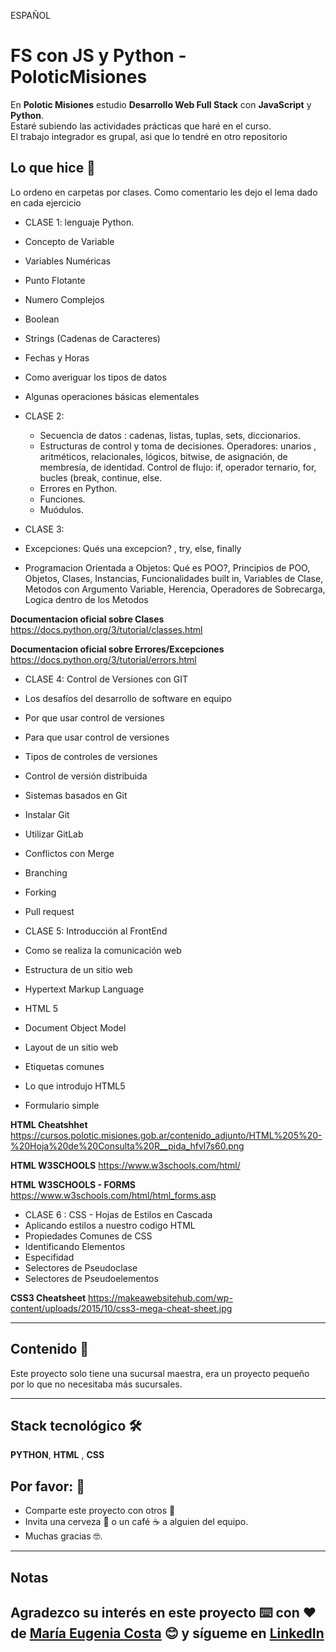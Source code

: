 ESPAÑOL

# FS con JS y Python - PoloticMisiones

En **Polotic Misiones** estudio **Desarrollo Web Full Stack** con **JavaScript** y **Python**. <br>
Estaré subiendo las actividades prácticas que haré en el curso. <br>
El trabajo integrador es grupal, asi que lo tendré en otro repositorio

## Lo que hice 🚀
Lo ordeno en carpetas por clases. Como comentario les dejo el lema dado en cada ejercicio

* CLASE 1: lenguaje Python.
 * Concepto de Variable
 * Variables  Numéricas
 * Punto Flotante
 * Numero Complejos
 * Boolean
 * Strings (Cadenas de Caracteres)
 * Fechas y Horas
 * Como averiguar los tipos de datos
 * Algunas operaciones básicas elementales

* CLASE 2: 
  * Secuencia de datos : cadenas, listas, tuplas, sets, diccionarios. 
  * Estructuras de control y toma de decisiones. Operadores: unarios , aritméticos, relacionales, lógicos, bitwise, de asignación, de membresía, de identidad. Control de flujo: if, operador ternario, for, bucles (break, continue, else.
  * Errores en Python. 
  * Funciones. 
  * Muódulos.

* CLASE 3: 
 * Excepciones: Qués una excepcion? , try, else, finally
 * Programacion Orientada a Objetos: Qué es POO?, Principios de POO, Objetos, Clases, Instancias, Funcionalidades built in, Variables de Clase, Metodos con Argumento Variable, Herencia, Operadores de Sobrecarga, Logica dentro de los Metodos

 **Documentacion oficial sobre Clases** https://docs.python.org/3/tutorial/classes.html
 
 **Documentacion oficial sobre Errores/Excepciones** https://docs.python.org/3/tutorial/errors.html

* CLASE 4: Control de Versiones con GIT
 * Los desafíos del desarrollo de software en equipo
 * Por que usar control de versiones
 * Para que usar control de versiones
 * Tipos de controles de versiones
 * Control de versión distribuida
 * Sistemas basados en Git
 * Instalar Git
 * Utilizar GitLab
 * Conflictos con Merge
 * Branching
 * Forking
 * Pull request

* CLASE 5: Introducción al FrontEnd
 * Como se realiza la comunicación web
 * Estructura de un sitio web
 * Hypertext Markup Language
 * HTML 5
 * Document Object Model
 * Layout de un sitio web
 * Etiquetas comunes
 * Lo que introdujo HTML5
 * Formulario simple
 
**HTML Cheatshhet** https://cursos.polotic.misiones.gob.ar/contenido_adjunto/HTML%205%20-%20Hoja%20de%20Consulta%20R__pida_hfvl7s60.png

**HTML W3SCHOOLS** https://www.w3schools.com/html/

**HTML W3SCHOOLS - FORMS** https://www.w3schools.com/html/html_forms.asp

* CLASE 6 : CSS - Hojas de Estilos en Cascada
* Aplicando estilos a nuestro codigo HTML
* Propiedades Comunes de CSS
* Identificando Elementos
* Especifidad
* Selectores de Pseudoclase
* Selectores de Pseudoelementos

**CSS3 Cheatsheet** https://makeawebsitehub.com/wp-content/uploads/2015/10/css3-mega-cheat-sheet.jpg

---

## Contenido 🚀
Este proyecto solo tiene una sucursal maestra, era un proyecto pequeño por lo que no necesitaba más sucursales.

---
## Stack tecnológico 🛠️

**PYTHON**, **HTML** , **CSS**

## Por favor: 🎁

* Comparte este proyecto con otros 📢
* Invita una cerveza 🍺 o un café ☕ a alguien del equipo.
* Muchas gracias 🤓.

---
## Notas
Agradezco su interés en este proyecto ⌨️ con ❤️ de [María Eugenia Costa](https://github.com/eugenia1984) 😊 y sígueme en [LinkedIn](http://www.linkedin.com/in/maríaeugeniacosta)
---
